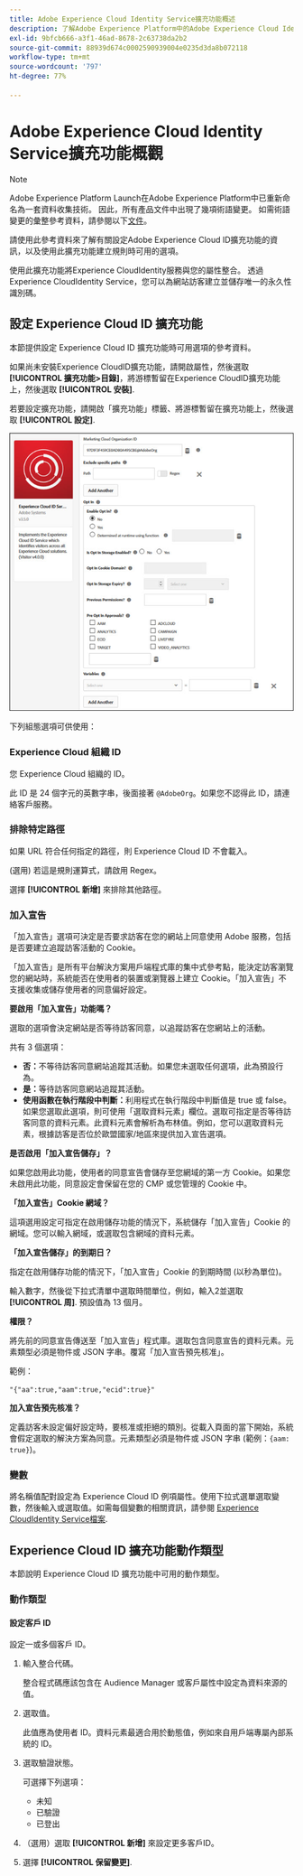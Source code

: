 ```yaml
---
title: Adobe Experience Cloud Identity Service擴充功能概述
description: 了解Adobe Experience Platform中的Adobe Experience Cloud Identity Service標籤擴充功能。
exl-id: 9bfcb666-a3f1-46ad-8678-2c63738da2b2
source-git-commit: 88939d674c0002590939004e0235d3da8b072118
workflow-type: tm+mt
source-wordcount: '797'
ht-degree: 77%

---
```


# Adobe Experience Cloud Identity Service擴充功能概觀

>[!NOTE]
>
>Adobe Experience Platform Launch在Adobe Experience Platform中已重新命名為一套資料收集技術。 因此，所有產品文件中出現了幾項術語變更。 如需術語變更的彙整參考資料，請參閱以下[文件](../../../term-updates.md)。

請使用此參考資料來了解有關設定Adobe Experience Cloud ID擴充功能的資訊，以及使用此擴充功能建立規則時可用的選項。

使用此擴充功能將Experience CloudIdentity服務與您的屬性整合。 透過Experience CloudIdentity Service，您可以為網站訪客建立並儲存唯一的永久性識別碼。

## 設定 Experience Cloud ID 擴充功能

本節提供設定 Experience Cloud ID 擴充功能時可用選項的參考資料。

如果尚未安裝Experience CloudID擴充功能，請開啟屬性，然後選取 **[!UICONTROL 擴充功能>目錄]**，將游標暫留在Experience CloudID擴充功能上，然後選取 **[!UICONTROL 安裝]**.

若要設定擴充功能，請開啟「擴充功能」標籤、將游標暫留在擴充功能上，然後選取 **[!UICONTROL 設定]**.

![](../../../images/optin.jpg)

下列組態選項可供使用：

### Experience Cloud 組織 ID

您 Experience Cloud 組織的 ID。

此 ID 是 24 個字元的英數字串，後面接著 `@AdobeOrg`。如果您不認得此 ID，請連絡客戶服務。

### 排除特定路徑

如果 URL 符合任何指定的路徑，則 Experience Cloud ID 不會載入。

(選用) 若這是規則運算式，請啟用 Regex。

選擇 **[!UICONTROL 新增]** 來排除其他路徑。

### 加入宣告

「加入宣告」選項可決定是否要求訪客在您的網站上同意使用 Adobe 服務，包括是否要建立追蹤訪客活動的 Cookie。

「加入宣告」是所有平台解決方案用戶端程式庫的集中式參考點，能決定訪客瀏覽您的網站時，系統能否在使用者的裝置或瀏覽器上建立 Cookie。「加入宣告」不支援收集或儲存使用者的同意偏好設定。

**要啟用「加入宣告」功能嗎？**

選取的選項會決定網站是否等待訪客同意，以追蹤訪客在您網站上的活動。

共有 3 個選項：

* **否：**&#x200B;不等待訪客同意網站追蹤其活動。如果您未選取任何選項，此為預設行為。
* **是：**&#x200B;等待訪客同意網站追蹤其活動。
* **使用函數在執行階段中判斷：**&#x200B;利用程式在執行階段中判斷值是 true 或 false。如果您選取此選項，則可使用「選取資料元素」欄位。選取可指定是否等待訪客同意的資料元素。此資料元素會解析為布林值。例如，您可以選取資料元素，根據訪客是否位於歐盟國家/地區來提供加入宣告選項。

**是否啟用「加入宣告儲存」？**

如果您啟用此功能，使用者的同意宣告會儲存至您網域的第一方 Cookie。如果您未啟用此功能，同意設定會保留在您的 CMP 或您管理的 Cookie 中。

**「加入宣告」Cookie 網域？**

這項選用設定可指定在啟用儲存功能的情況下，系統儲存「加入宣告」Cookie 的網域。您可以輸入網域，或選取包含網域的資料元素。

**「加入宣告儲存」的到期日？**

指定在啟用儲存功能的情況下，「加入宣告」Cookie 的到期時間 (以秒為單位)。

輸入數字，然後從下拉式清單中選取時間單位，例如，輸入2並選取 **[!UICONTROL 周]**. 預設值為 13 個月。

**權限？**

將先前的同意宣告傳送至「加入宣告」程式庫。選取包含同意宣告的資料元素。元素類型必須是物件或 JSON 字串。覆寫「加入宣告預先核准」。

範例：

`"{"aa":true,"aam":true,"ecid":true}"`

**加入宣告預先核准？**

定義訪客未設定偏好設定時，要核准或拒絕的類別。從載入頁面的當下開始，系統會假定選取的解決方案為同意。元素類型必須是物件或 JSON 字串 (範例：`{aam: true}`)。

### 變數

將名稱值配對設定為 Experience Cloud ID 例項屬性。使用下拉式選單選取變數，然後輸入或選取值。如需每個變數的相關資訊，請參閱 [Experience CloudIdentity Service檔案](https://experiencecloud.adobe.com/resources/help/zh_TW/mcvid/mcvid-overview.html).

## Experience Cloud ID 擴充功能動作類型

本節說明 Experience Cloud ID 擴充功能中可用的動作類型。

### 動作類型

#### 設定客戶 ID

設定一或多個客戶 ID。

1. 輸入整合代碼。

   整合程式碼應該包含在 Audience Manager 或客戶屬性中設定為資料來源的值。

1. 選取值。

   此值應為使用者 ID。資料元素最適合用於動態值，例如來自用戶端專屬內部系統的 ID。

1. 選取驗證狀態。

   可選擇下列選項：

   * 未知
   * 已驗證
   * 已登出

1. （選用）選取 **[!UICONTROL 新增]** 來設定更多客戶ID。
1. 選擇 **[!UICONTROL 保留變更]**.
